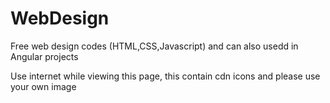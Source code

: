 # WebDesign
Free web design codes (HTML,CSS,Javascript) and can also usedd in Angular projects

Use internet while viewing this page, this contain cdn icons and please use your own image
